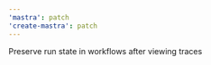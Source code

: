 ```yaml
---
'mastra': patch
'create-mastra': patch
---
```


Preserve run state in workflows after viewing traces
